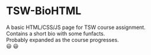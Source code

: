 # TSW-BioHTML
A basic HTML/CSS/JS page for TSW course assignment.<br>
Contains a short bio with some funfacts.<br>
Probably expanded as the course progresses.<br>
😃 😃

